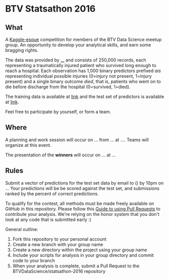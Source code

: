 # BTV Statsathon 2016

## What

A [Kaggle-esque](https://en.wikipedia.org/wiki/Kaggle) competition for members of the BTV Data Science meetup group. An opportunity to develop your analytical skills, and earn some bragging rights. 

The data was provided by [...]() and consists of 250,000 records, each representing a traumatically injured patient who survived long enough to reach a hospital. Each observation has 1,000 binary predictors prefixed *ais* representing individual possible injuries (0=injury not present, 1=injury present) and a single binary outcome *died*, that is, patients who went on to die before discharge from the hospital (0=survived, 1=died).  

The training data is available at [link]() and the test set of predictors is available at [link]().

Feel free to participate by yourself, or form a team.

## Where

A planning and work session will occur on ... from ... at .... Teams will organize at this event.

The presentation of the **winners** will occur on ... at ...

## Rules

Submit a vector of predictions for the test set data by email to () by 10pm on ... Your predictions will be be scored against the test set, and submissions ranked by the percent of correct predictions. 

To qualify for the contest, all methods must be made freely available on GitHub in this repository. Please follow this [Guide to using Pull Requests](https://help.github.com/articles/using-pull-requests/) to contribute your analysis. We're relying on the honor system that you don't look at any code that is submitted early :)

General outline:

1. Fork this repository to your personal account
2. Create a new branch with your group name
3. Create a new directory within the project using your group name
4. Include your scripts for analysis in your group directory and commit code to your branch
5. When your analysis is complete, submit a Pull Request to the BTVDataScience/statsathon-2016 repository




